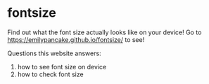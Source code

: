 # fontsize
Find out what the font size actually looks like on your device! Go to https://emilypancake.github.io/fontsize/ to see!


Questions this website answers:
1. how to see font size on device
2. how to check font size
